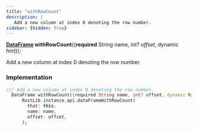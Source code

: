 ```yaml
---
title: "withRowCount"
description: |
   Add a new column at index 0 denoting the row number.
sidebar: {hidden: true}
---
```

<span class="dart-code"><strong>[DataFrame] withRowCount</strong>({<span class="nobr"><strong>required</strong> String name</span>, <span class="nobr">int? <i>offset</i></span>, <span class="nobr">dynamic <i>hint</i></span>});</span>

 Add a new column at index 0 denoting the row number.
### Implementation
```dart
/// Add a new column at index 0 denoting the row number.
  DataFrame withRowCount({required String name, int? offset, dynamic hint}) =>
      RustLib.instance.api.dataFrameWithRowCount(
        that: this,
        name: name,
        offset: offset,
      );
```

[DataFrame]: /reference/classes/dataframe
[dynamic]: #